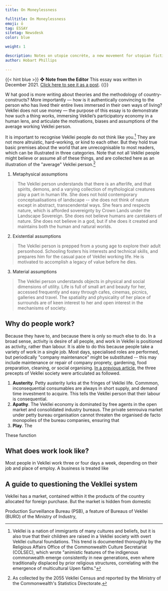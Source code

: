 ```yaml
---
title: On Moneylessness

fulltitle: On Moneylessness
emoji: ō
tag: ESSAY
sitetag: Newsdesk
color: blue

weight: 1

description: Notes on utopie concrète, a new movement for utopian fiction.
author: Hobart Phillips
 
---
```


{{< hint blue >}}
**❖ Note from the Editor**
This essay was written in December 2021. [Click here to see it as a post](/posts/2021-06-26-utopie).
{{</hint>}}

<span class="fc">W</span>
hat good is more writing about theories and the methodology of country-constructs? More importantly — how is it authentically convincing to the person who has lived their entire lives immersed in their own ways of living? Vekllei does not use money — the purpose of this essay is to demonstrate how such a thing works, immersing Vekllei’s participatory economy in a human lens, and articulate the motivations, biases and assumptions of the average working Vekllei person.

It is important to recognise Vekllei people do not think like you.[^1] They are not more altruistic, hard-working, or kind to each other. But they hold true basic premises about the world that are unrecognisable to most readers, which can be illustrated in three categories. Note that not all Vekllei people might believe or assume all of these things, and are collected here as an illustration of the "average" Vekllei person.[^2]

1. Metaphysical assumptions

> The Vekllei person understands that there is an afterlife, and that spirits, demons, and a varying collection of mythological creatures play a part in human life. She does not hold contemporary conceptualisations of landscape -- she does not think of nature except in abstract, transcendental ways. She fears and respects nature, which is afforded sovereignty by Crown Lands under the Landscape Sovereign. She does not believe humans are caretakers of nature. She does not believe in a god, but if she does it created and maintains both the human and natural worlds.

2. Existential assumptions

> The Vekllei person is prepped from a young age to explore their adult personhood. Schooling fosters his interests and technical skills, and prepares him for the casual pace of Vekllei working life. He is motivated to accomplish a legacy of value before he dies. 

3. Material assumptions

> The Vekllei person understands objects in physical and social dimensions of utility. Life is full of small art and beauty for her, accessed frequently and easy through cafes, cinemas, picnics, galleries and travel. The spatiality and physicality of her place of surrounds are of keen interest to her and open interest in the mechanisms of society. 

## Why do people work?

Because they have to, and because there is only so much else to do. In a broad sense, activity is desire of all people, and work in Vekllei is positioned as activity, rather than labour. It is able to do this because people take a variety of work in a single job. Most days, specialised roles are performed, but periodically "company maintenance" might be substituted -- this may include maintenance or repair of company proprety, gardening, food preparation, cleaning, or social organising. [In a previous article](/posts/2020-07-13-economy/), the three precepts of Vekllei society were articulated as followed.

1. **Austerity**. Petty austerity lurks at the fringes of Vekllei life. Commmon, inconsequential consumables are always in short supply, and demand time investment to acquire. This tells the Vekllei person that their labour is consequential.
2. **Apathy**. The Vekllei economy is dominated by free agents in the open market and consolidated industry bureaus. The private senrouiva market under petty bureau organisation cannot threaten the organised de facto monopolies of the bureau companies, ensuring that
3. **Play**. The 

These function

## What does work look like?

Most people in Vekllei work three or four days a week, depending on their job and place of employ. A business is treated like 



## A guide to questioning the Vekllei system



Vekllei has a market, contained within it the products of the country allocated for foreign purchase. But the market is hidden from domestic 

Production Surveillance Bureau (PSB), a feature of Bureaus of Vekllei (BURO) of the Ministry of Industry, 

[^1]: Vekllei is a nation of immigrants of many cultures and beliefs, but it is also true that their children are raised in a Vekllei society with overt Vekllei cultural foundations. This trend is documented thoroughly by the Religious Affairs Office of the Commonwealth Culture Secretariat (COLSEC), which wrote "animistic features of the indigenous commonwealth emerge consistently in new generations, even where traditionally displaced by prior religious structures, correlating with the emergence of multicultural Upen faiths."
[^2]: As collected by the 2055 Vekllei Census and reported by the Ministry of the Commonwealth's Statistics Directorate.